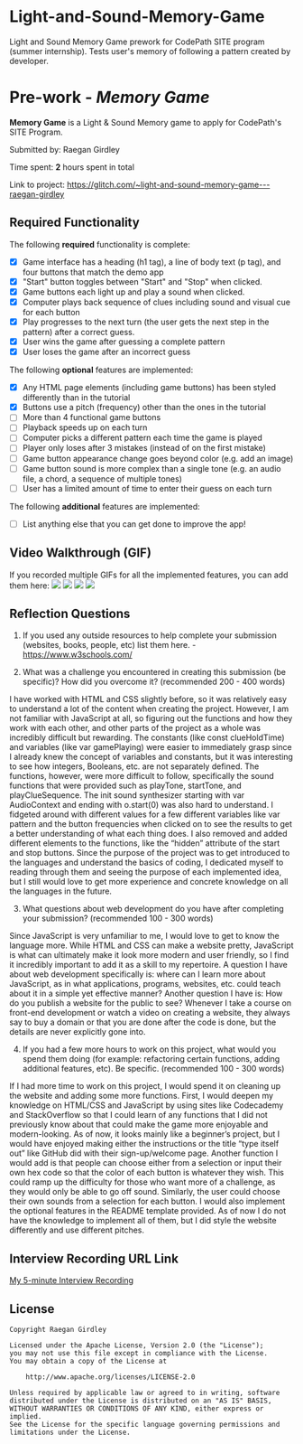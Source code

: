 # Light-and-Sound-Memory-Game
Light and Sound Memory Game prework for CodePath SITE program (summer internship). Tests user's memory of following a pattern created by developer.

# Pre-work - *Memory Game*

**Memory Game** is a Light & Sound Memory game to apply for CodePath's SITE Program. 

Submitted by: Raegan Girdley

Time spent: **2** hours spent in total

Link to project: https://glitch.com/~light-and-sound-memory-game---raegan-girdley

## Required Functionality

The following **required** functionality is complete:

* [X] Game interface has a heading (h1 tag), a line of body text (p tag), and four buttons that match the demo app
* [X] "Start" button toggles between "Start" and "Stop" when clicked. 
* [X] Game buttons each light up and play a sound when clicked. 
* [X] Computer plays back sequence of clues including sound and visual cue for each button
* [X] Play progresses to the next turn (the user gets the next step in the pattern) after a correct guess. 
* [X] User wins the game after guessing a complete pattern
* [X] User loses the game after an incorrect guess

The following **optional** features are implemented:

* [X] Any HTML page elements (including game buttons) has been styled differently than in the tutorial
* [X] Buttons use a pitch (frequency) other than the ones in the tutorial
* [ ] More than 4 functional game buttons
* [ ] Playback speeds up on each turn
* [ ] Computer picks a different pattern each time the game is played
* [ ] Player only loses after 3 mistakes (instead of on the first mistake)
* [ ] Game button appearance change goes beyond color (e.g. add an image)
* [ ] Game button sound is more complex than a single tone (e.g. an audio file, a chord, a sequence of multiple tones)
* [ ] User has a limited amount of time to enter their guess on each turn

The following **additional** features are implemented:

- [ ] List anything else that you can get done to improve the app!

## Video Walkthrough (GIF)

If you recorded multiple GIFs for all the implemented features, you can add them here:
![](https://recordit.co/x6K2haw896)
![](gif2-link-here)
![](gif3-link-here)
![](gif4-link-here)

## Reflection Questions
1. If you used any outside resources to help complete your submission (websites, books, people, etc) list them here. 
-https://www.w3schools.com/

2. What was a challenge you encountered in creating this submission (be specific)? How did you overcome it? (recommended 200 - 400 words) 

I have worked with HTML and CSS slightly before, so it was relatively easy to understand a lot of the content when creating the project. However, I am not familiar with JavaScript at all, so figuring out the functions and how they work with each other, and other parts of the project as a whole was incredibly difficult but rewarding. The constants (like const clueHoldTime) and variables (like var gamePlaying) were easier to immediately grasp since I already knew the concept of variables and constants, but it was interesting to see how integers, Booleans, etc. are not separately defined. The functions, however, were more difficult to follow, specifically the sound functions that were provided such as playTone, startTone, and playClueSequence. The init sound synthesizer starting with var AudioContext and ending with o.start(0) was also hard to understand. I fidgeted around with different values for a few different variables like var pattern and the button frequencies when clicked on to see the results to get a better understanding of what each thing does. I also removed and added different elements to the functions, like the “hidden” attribute of the start and stop buttons. Since the purpose of the project was to get introduced to the languages and understand the basics of coding, I dedicated myself to reading through them and seeing the purpose of each implemented idea, but I still would love to get more experience and concrete knowledge on all the languages in the future.

3. What questions about web development do you have after completing your submission? (recommended 100 - 300 words) 

Since JavaScript is very unfamiliar to me, I would love to get to know the language more. While HTML and CSS can make a website pretty, JavaScript is what can ultimately make it look more modern and user friendly, so I find it incredibly important to add it as a skill to my repertoire. A question I have about web development specifically is: where can I learn more about JavaScript, as in what applications, programs, websites, etc. could teach about it in a simple yet effective manner? Another question I have is: How do you publish a website for the public to see? Whenever I take a course on front-end development or watch a video on creating a website, they always say to buy a domain or that you are done after the code is done, but the details are never explicitly gone into.

4. If you had a few more hours to work on this project, what would you spend them doing (for example: refactoring certain functions, adding additional features, etc). Be specific. (recommended 100 - 300 words) 

If I had more time to work on this project, I would spend it on cleaning up the website and adding some more functions. First, I would deepen my knowledge on HTML/CSS and JavaScript by using sites like Codecademy and StackOverflow so that I could learn of any functions that I did not previously know about that could make the game more enjoyable and modern-looking. As of now, it looks mainly like a beginner’s project, but I would have enjoyed making either the instructions or the title “type itself out” like GitHub did with their sign-up/welcome page. Another function I would add is that people can choose either from a selection or input their own hex code so that the color of each button is whatever they wish. This could ramp up the difficulty for those who want more of a challenge, as they would only be able to go off sound. Similarly, the user could choose their own sounds from a selection for each button. I would also implement the optional features in the README template provided. As of now I do not have the knowledge to implement all of them, but I did style the website differently and use different pitches.



## Interview Recording URL Link

[My 5-minute Interview Recording](your-link-here)


## License

    Copyright Raegan Girdley

    Licensed under the Apache License, Version 2.0 (the "License");
    you may not use this file except in compliance with the License.
    You may obtain a copy of the License at

        http://www.apache.org/licenses/LICENSE-2.0

    Unless required by applicable law or agreed to in writing, software
    distributed under the License is distributed on an "AS IS" BASIS,
    WITHOUT WARRANTIES OR CONDITIONS OF ANY KIND, either express or implied.
    See the License for the specific language governing permissions and
    limitations under the License.
